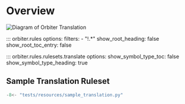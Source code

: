 # Overview
![Diagram of Orbiter Translation](https://lucid.app/publicSegments/view/e90bf8ce-94e4-4cff-aa14-aa89ceebd461/image.png)

::: orbiter.rules
    options:
      filters:
        - "!.*"
      show_root_heading: false
      show_root_toc_entry: false


::: orbiter.rules.rulesets.translate
    options:
        show_symbol_type_toc: false
        show_symbol_type_heading: true

## Sample Translation Ruleset

```python title="sample_translation.py" linenums="1"
-8<- "tests/resources/sample_translation.py"
```
